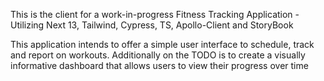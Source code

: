This is the client for a work-in-progress Fitness Tracking Application - Utilizing Next 13, Tailwind, Cypress, TS, Apollo-Client and StoryBook

This application intends to offer a simple user interface to schedule, track and report on workouts.
Additionally on the TODO is to create a visually informative dashboard that allows users to view their progress over time



